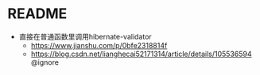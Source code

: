 # README

- 直接在普通函数里调用hibernate-validator
    - https://www.jianshu.com/p/0bfe2318814f
    - https://blog.csdn.net/lianghecai52171314/article/details/105536594 @ignore
